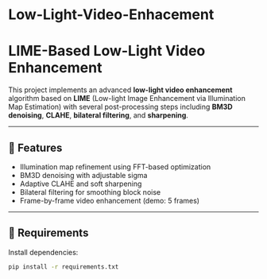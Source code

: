 # Low-Light-Video-Enhacement
# LIME-Based Low-Light Video Enhancement

This project implements an advanced **low-light video enhancement** algorithm based on **LIME** (Low-light Image Enhancement via Illumination Map Estimation) with several post-processing steps including **BM3D denoising**, **CLAHE**, **bilateral filtering**, and **sharpening**.

---

## 🚀 Features

- Illumination map refinement using FFT-based optimization  
- BM3D denoising with adjustable sigma  
- Adaptive CLAHE and soft sharpening  
- Bilateral filtering for smoothing block noise  
- Frame-by-frame video enhancement (demo: 5 frames)

---

## 🧩 Requirements

Install dependencies:

```bash
pip install -r requirements.txt





